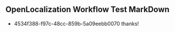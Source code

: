 ## OpenLocalization Workflow Test MarkDown
* 4534f388-f97c-48cc-859b-5a09eebb0070 thanks!

<!--HONumber=Aug16_HO5-->


